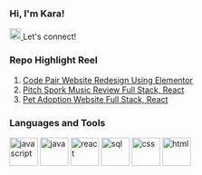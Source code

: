 ### Hi, I'm Kara!
<!-- links to pages -->
<span>
<a href="https://www.linkedin.com/in/karalynnpartain/">
  <img src="https://image.flaticon.com/icons/png/512/174/174857.png" alt="icon of linkedIn" width="20px" />
</a>
 Let's connect!
</span>


<!-- repo highlights bullet points -->
### Repo Highlight Reel 
<ol>
  <li><a href="https://github.com/keyes9056/BjornRepo">Code Pair Website Redesign Using Elementor</a></li>
  <li><a href="https://github.com/ikrisa10/group-project-pitch-spork">Pitch Spork Music Review Full Stack, React</a></li>
  <li><a href="https://github.com/kpartain/cc-adopt-a-pet">Pet Adoption Website Full Stack, React</a></li>
</ol>

<!-- languages/tools I use images in a row-->
### Languages and Tools
<span>
  <!-- Javascript -->
  <img src="https://image.flaticon.com/icons/png/512/919/919828.png" alt="javascript" width="50px" />
  <!-- Java -->
  <img src="https://image.flaticon.com/icons/png/512/226/226777.png" alt="java" width="50px" />
  <!-- React -->
  <img src="https://image.flaticon.com/icons/png/512/1260/1260775.png" alt="react" width="50px" />
  <!-- PostgreSQL -->
  <img src="https://image.flaticon.com/icons/png/512/1265/1265531.png" alt="sql" width="50px" />
  <!-- css -->
  <img src="https://image.flaticon.com/icons/png/512/732/732190.png" alt="css" width="50px" />
  <!-- html -->
  <img src="https://image.flaticon.com/icons/png/512/1051/1051277.png" alt="html" width="50px" />
  
  
</span>
